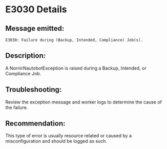 # E3030 Details

## Message emitted:

`E3030: Failure during (Backup, Intended, Compliance) Job(s).`

## Description:

A NornirNautobotException is raised during a Backup, Intended, or Compliance Job.

## Troubleshooting:

Review the exception message and worker logs to determine the cause of the failure.

## Recommendation:

This type of error is usually resource related or caused by a misconfiguration and should be logged as such.
